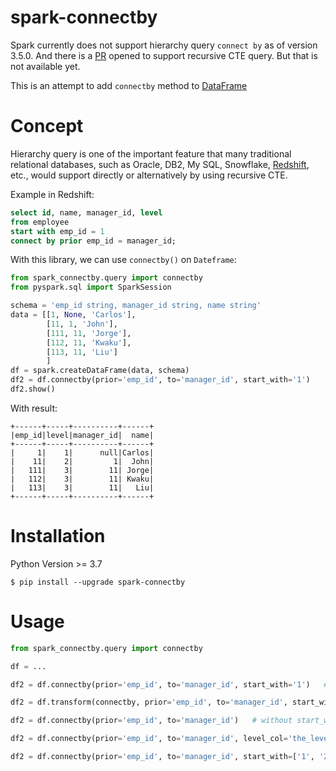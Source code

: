 # spark-connectby
Spark currently does not support hierarchy query `connect by` as of version 3.5.0. 
And there is a [PR](https://github.com/apache/spark/pull/40744) opened to support recursive CTE query. But that is not available yet.  

This is an attempt to add `connectby` method to [DataFrame](https://spark.apache.org/docs/latest/api/python/reference/pyspark.sql/api/pyspark.sql.DataFrame.html)

# Concept 
Hierarchy query is one of the important feature that many traditional relational databases, such as Oracle, DB2, My SQL, 
Snowflake, [Redshift](https://docs.aws.amazon.com/redshift/latest/dg/r_CONNECT_BY_clause.html), etc.,
would support directly or alternatively by using recursive CTE. 

Example in Redshift:
```sql
select id, name, manager_id, level
from employee
start with emp_id = 1
connect by prior emp_id = manager_id;
```

With this library, we can use `connectby()` on `Dateframe`:
```python
from spark_connectby.query import connectby
from pyspark.sql import SparkSession

schema = 'emp_id string, manager_id string, name string'
data = [[1, None, 'Carlos'],
        [11, 1, 'John'],
        [111, 11, 'Jorge'],
        [112, 11, 'Kwaku'],
        [113, 11, 'Liu']
        ]
df = spark.createDataFrame(data, schema)
df2 = df.connectby(prior='emp_id', to='manager_id', start_with='1')
df2.show()
```
With result:
```
+------+-----+----------+------+
|emp_id|level|manager_id|  name|
+------+-----+----------+------+
|     1|    1|      null|Carlos|
|    11|    2|         1|  John|
|   111|    3|        11| Jorge|
|   112|    3|        11| Kwaku|
|   113|    3|        11|   Liu|
+------+-----+----------+------+
```

# Installation
Python Version >= 3.7 
```
$ pip install --upgrade spark-connectby
```

# Usage
```python
from spark_connectby.query import connectby

df = ...

df2 = df.connectby(prior='emp_id', to='manager_id', start_with='1')   # start_with `emp_id` as 1

df2 = df.transform(connectby, prior='emp_id', to='manager_id', start_with='1')   # or by using df.transform() method

df2 = df.connectby(prior='emp_id', to='manager_id')   # without start_with, it will go through each node

df2 = df.connectby(prior='emp_id', to='manager_id', level_col='the_level')  # level column name other than `level`

df2 = df.connectby(prior='emp_id', to='manager_id', start_with=['1', '2'])  # start_with a list of top nodes ids. 

```


